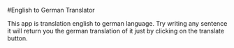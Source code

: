 #English to German Translator

This app is translation english to german language.
Try writing any sentence it will return you the german translation of it just by clicking on the translate button.
